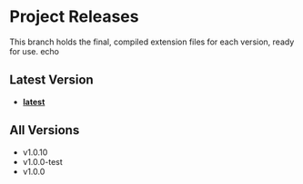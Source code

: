 # Project Releases

This branch holds the final, compiled extension files for each version, ready for use. echo 
## Latest Version
- **[latest](./latest)**

## All Versions
- [](./)v1.0.10
- [](./)v1.0.0-test
- [](./)v1.0.0
